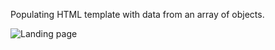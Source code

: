 Populating HTML template with data from an array of objects.

![Landing page](https://user-images.githubusercontent.com/78381060/139605311-c4659166-6bb9-4bb8-a75e-100fe88574cb.jpg)
